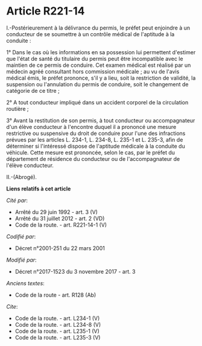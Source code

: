# Article R221-14

I.-Postérieurement à la délivrance du permis, le préfet peut enjoindre à un conducteur de se soumettre à un contrôle médical
de l'aptitude à la conduite : 

1° Dans le cas où les informations en sa possession lui permettent d'estimer que l'état de santé du titulaire du permis peut
être incompatible avec le maintien de ce permis de conduire. Cet examen médical est réalisé par un médecin agréé consultant
hors commission médicale ; au vu de l'avis médical émis, le préfet prononce, s'il y a lieu, soit la restriction de validité,
la suspension ou l'annulation du permis de conduire, soit le changement de catégorie de ce titre ; 

2° A tout conducteur impliqué dans un accident corporel de la circulation routière ; 

3° Avant la restitution de son permis, à tout conducteur ou accompagnateur d'un élève conducteur à l'encontre duquel il a
prononcé une mesure restrictive ou suspensive du droit de conduire pour l'une des infractions prévues par les articles L.
234-1, L. 234-8, L. 235-1 et L. 235-3, afin de déterminer si l'intéressé dispose de l'aptitude médicale à la conduite du
véhicule. Cette mesure est prononcée, selon le cas, par le préfet du département de résidence du conducteur ou de
l'accompagnateur de l'élève conducteur. 

II.-(Abrogé).

**Liens relatifs à cet article**

_Cité par_:

  - Arrêté du 29 juin 1992 - art. 3 (V)
  - Arrêté du 31 juillet 2012 - art. 2 (VD)
  - Code de la route. - art. R221-14-1 (V)

_Codifié par_:

  - Décret n°2001-251 du 22 mars 2001

_Modifié par_:

  - Décret n°2017-1523 du 3 novembre 2017 - art. 3

_Anciens textes_:

  - Code de la route - art. R128 (Ab)

_Cite_:

  - Code de la route. - art. L234-1 (V)
  - Code de la route. - art. L234-8 (V)
  - Code de la route. - art. L235-1 (V)
  - Code de la route. - art. L235-3 (V)
